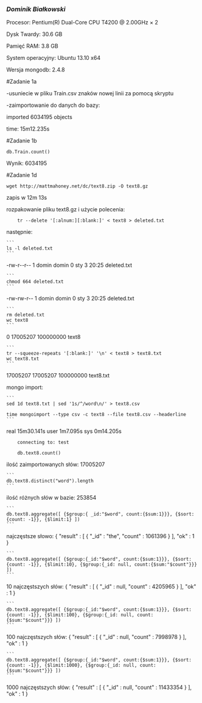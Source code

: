 ### *Dominik Białkowski*

Procesor: Pentium(R) Dual-Core CPU T4200 @ 2.00GHz × 2

Dysk Twardy: 30.6 GB

Pamięć RAM: 3.8 GB

System operacyjny: Ubuntu 13.10 x64


Wersja mongodb: 2.4.8

#Zadanie 1a 

-usuniecie w pliku Train.csv znaków nowej linii za pomocą skryptu

-zaimportowanie do danych do bazy:

imported 6034195 objects

time: 15m12.235s

#Zadanie 1b

```
db.Train.count()
```

Wynik: 6034195



#Zadanie 1d

```
wget http://mattmahoney.net/dc/text8.zip -O text8.gz
```

 zapis w 12m 13s


rozpakowanie pliku text8.gz i użycie polecenia:

```
	tr --delete '[:alnum:][:blank:]' < text8 > deleted.txt
```

następnie:
	
	```
	ls -l deleted.txt
	```
	
 -rw-r--r-- 1 domin domin 0 sty  3 20:25 deleted.txt
	
	
	```
	chmod 664 deleted.txt
	```
	
 -rw-rw-r-- 1 domin domin 0 sty  3 20:25 deleted.txt
	
	```
	rm deleted.txt
	wc text8
	```
	
 0         17005207 100000000 text8
	
	
	```
	tr --squeeze-repeats '[:blank:]' '\n' < text8 > text8.txt
	wc text8.txt
	```
	
 17005207  17005207 100000000 text8.txt



mongo import:
	
	```
	sed 1d text8.txt | sed '1s/^/word\n/' > text8.csv
	
	time mongoimport --type csv -c text8 --file text8.csv --headerline
	```
	
 real	15m30.141s
 user	1m7.095s
 sys	0m14.205s

```
	connecting to: test

	db.text8.count()
```

ilość zaimportowanych słów:  17005207

	```
	db.text8.distinct("word").length
	```
	
ilość różnych słów w bazie:  253854
	
	```
	db.text8.aggregate([ {$group:{ _id:"$word", count:{$sum:1}}}, {$sort: {count: -1}}, {$limit:1} ])
	```
	
najczęstsze słowo:  { "result" : [ { "_id" : "the", "count" : 1061396 } ], "ok" : 1 }
	
	```
	db.text8.aggregate([ {$group:{_id:"$word", count:{$sum:1}}}, {$sort: {count: -1}}, {$limit:10}, {$group:{_id: null, count:{$sum:"$count"}}} ])
	```
	
10 najczęstszych słów:  { "result" : [ { "_id" : null, "count" : 4205965 } ], "ok" : 1 }
	
	```
	db.text8.aggregate([ {$group:{_id:"$word", count:{$sum:1}}}, {$sort: {count: -1}}, {$limit:100}, {$group:{_id: null, count:{$sum:"$count"}}} ])
	```
	
100 najczęstszych słów:  { "result" : [ { "_id" : null, "count" : 7998978 } ], "ok" : 1 }
	
	```
	db.text8.aggregate([ {$group:{_id:"$word", count:{$sum:1}}}, {$sort: {count: -1}}, {$limit:1000}, {$group:{_id: null, count:{$sum:"$count"}}} ])
	```
	
1000 najczęstszych słów:  { "result" : [ { "_id" : null, "count" : 11433354 } ], "ok" : 1 }



	

